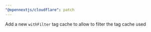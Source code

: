```yaml
---
"@opennextjs/cloudflare": patch
---
```


Add a new `withFilter` tag cache to allow to filter the tag cache used
